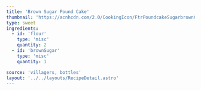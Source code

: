 ```yaml
---
title: 'Brown Sugar Pound Cake'
thumbnail: 'https://acnhcdn.com/2.0/CookingIcon/FtrPoundcakeSugarbrownCropped.png'
type: sweet
ingredients:
  - id: 'flour'
    type: 'misc'
    quantity: 2
  - id: 'brownSugar'
    type: 'misc'
    quantity: 1

source: 'villagers, bottles'
layout: '../../layouts/RecipeDetail.astro'
---
```

